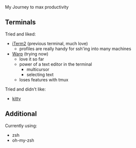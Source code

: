 My Journey to max productivity

## Terminals

Tried and liked:
- [iTerm2](https://iterm2.com/) (previous terminal, much love)
	- profiles are really handy for ssh'ing into many machines
- [Warp](https://www.warp.dev/) (trying now)
	- love it so far
	- power of a text editor in the terminal
		- multicursor
		- selecting text
	- loses features with tmux

Tried and didn't like:
- [kitty](https://sw.kovidgoyal.net/kitty/)

## Additional

Currently using:
- zsh
- oh-my-zsh
